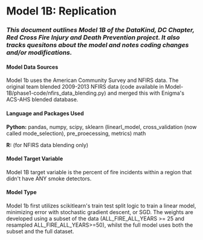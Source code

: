 # Model 1B: Replication

### *This document outlines Model 1B of the DataKind, DC Chapter, Red Cross Fire Injury and Death Prevention project. It also tracks quesitons about the model and notes coding changes and/or modifications.*


#### **Model Data Sources**

Model 1b uses the American Community Survey and NFIRS data. The original team blended 2009-2013 NFIRS data (code available in Model-1B/phase1-code/nfirs_data_blending.py) and merged this with Enigma's ACS-AHS blended database.

#### **Language and Packages Used**

**Python:** pandas, numpy, scipy, sklearn (linearl_model, cross_validation (now called mode_selection), pre_proecessing, metrics) math

**R:** (for NFIRS data blending only)

#### **Model Target Variable**

Model 1B target variable is the percent of fire incidents within a region that didn't have ANY smoke detectors.

#### **Model Type**

Model 1b first utilizes scikitlearn's train test split logic to train a linear model, minimizing error with stochastic gradient descent, or SGD. The weights are developed using a subset of the data (ALL_FIRE_ALL_YEARS >= 25 and resampled ALL_FIRE_ALL_YEARS>=50), whilst the full model uses both the subset and the full dataset.
